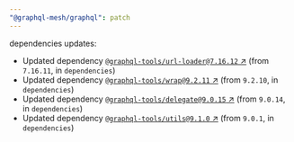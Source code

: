 ```yaml
---
"@graphql-mesh/graphql": patch
---
```

dependencies updates:
  - Updated dependency [`@graphql-tools/url-loader@7.16.12` ↗︎](https://www.npmjs.com/package/@graphql-tools/url-loader/v/7.16.12) (from `7.16.11`, in `dependencies`)
  - Updated dependency [`@graphql-tools/wrap@9.2.11` ↗︎](https://www.npmjs.com/package/@graphql-tools/wrap/v/9.2.11) (from `9.2.10`, in `dependencies`)
  - Updated dependency [`@graphql-tools/delegate@9.0.15` ↗︎](https://www.npmjs.com/package/@graphql-tools/delegate/v/9.0.15) (from `9.0.14`, in `dependencies`)
  - Updated dependency [`@graphql-tools/utils@9.1.0` ↗︎](https://www.npmjs.com/package/@graphql-tools/utils/v/9.1.0) (from `9.0.1`, in `dependencies`)
